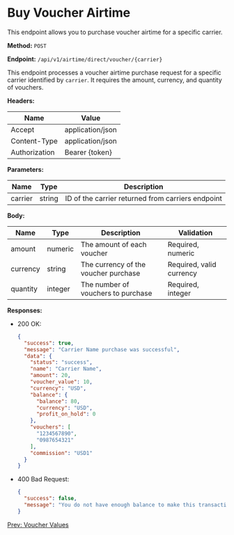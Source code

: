 # Buy Voucher Airtime

This endpoint allows you to purchase voucher airtime for a specific carrier.

**Method:** `POST`

**Endpoint:** `/api/v1/airtime/direct/voucher/{carrier}`

This endpoint processes a voucher airtime purchase request for a specific carrier identified by `carrier`. It requires the amount, currency, and quantity of vouchers.

**Headers:**

| Name          | Value            |
|---------------|------------------|
| Accept        | application/json |
| Content-Type  | application/json |
| Authorization | Bearer {token}   |

**Parameters:**

| Name    | Type    | Description                       |
|---------|---------|-----------------------------------|
| carrier | string  | ID of the carrier returned from carriers endpoint |

**Body:**

| Name     | Type    | Description                             | Validation                   |
|----------|---------|-----------------------------------------|------------------------------|
| amount   | numeric | The amount of each voucher              | Required, numeric            |
| currency | string  | The currency of the voucher purchase    | Required, valid currency     |
| quantity | integer | The number of vouchers to purchase      | Required, integer            |

**Responses:**

- 200 OK:
  ```json
  {
    "success": true,
    "message": "Carrier Name purchase was successful",
    "data": {
      "status": "success",
      "name": "Carrier Name",
      "amount": 20,
      "voucher_value": 10,
      "currency": "USD",
      "balance": {
        "balance": 80,
        "currency": "USD",
        "profit_on_hold": 0
      },
      "vouchers": [
        "1234567890",
        "0987654321"
      ],
      "commission": "USD1"
    }
  }
  ```

- 400 Bad Request:
  ```json
  {
    "success": false,
    "message": "You do not have enough balance to make this transaction."
  }
  ```

[Prev: Voucher Values](/airtime/voucher-values.md)